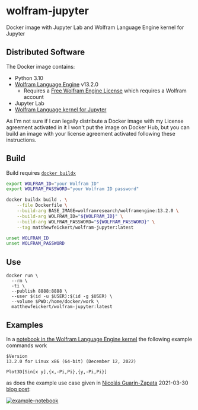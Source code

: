 # wolfram-jupyter
Docker image with Jupyter Lab and Wolfram Language Engine kernel for Jupyter

## Distributed Software

The Docker image contains:

* Python 3.10
* [Wolfram Language Engine](https://www.wolfram.com/engine/) v13.2.0
   - Requires a [Free Wolfram Engine License](https://account.wolfram.com/access/wolfram-engine/free) which requires a Wolfram account
* Jupyter Lab
* [Wolfram Language kernel for Jupyter](https://github.com/WolframResearch/WolframLanguageForJupyter)

As I'm not sure if I can legally distribute a Docker image with my License agreement activated in it I won't put the image on Docker Hub, but you can build an image with your license agreement activated following these instructions.

## Build

Build requires [`docker buildx`](https://docs.docker.com/engine/reference/commandline/buildx/)

```bash
export WOLFRAM_ID="your Wolfram ID"
export WOLFRAM_PASSWORD="your Wolfram ID password"

docker buildx build . \
    --file Dockerfile \
    --build-arg BASE_IMAGE=wolframresearch/wolframengine:13.2.0 \
    --build-arg WOLFRAM_ID="${WOLFRAM_ID}" \
    --build-arg WOLFRAM_PASSWORD="${WOLFRAM_PASSWORD}" \
    --tag matthewfeickert/wolfram-jupyter:latest

unset WOLFRAM_ID
unset WOLFRAM_PASSWORD
```

## Use

```
docker run \
  --rm \
  -ti \
  --publish 8888:8888 \
  --user $(id -u $USER):$(id -g $USER) \
  --volume $PWD:/home/docker/work \
  matthewfeickert/wolfram-jupyter:latest
```

## Examples

In a [notebook in the Wolfram Language Engine kernel](https://twitter.com/HEPfeickert/status/1620626979862216707?s=20&t=eiag_8Odc3xhV_3LvmFLiw) the following example commands work

```
$Version
13.2.0 for Linux x86 (64-bit) (December 12, 2022)
```
```
Plot3D[Sin[x y],{x,-Pi,Pi},{y,-Pi,Pi}]
```

as does the example use case given in [Nicolás Guarín-Zapata](https://github.com/nicoguaro) 2021-03-30 [blog post](https://nicoguaro.github.io/posts/wolfram_jupyter/):

[![example-notebook](https://user-images.githubusercontent.com/5142394/215956408-16281d32-e039-481e-a7b3-5fe413b05538.png)](https://nicoguaro.github.io/posts/wolfram_jupyter/)
